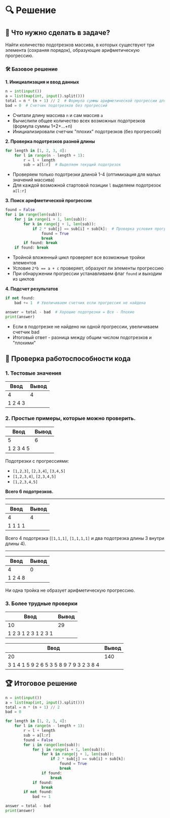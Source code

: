 # 🔍 Решение

## 📝 Что нужно сделать в задаче?

Найти количество подотрезков массива, в которых существуют три элемента (сохраняя порядок), образующие арифметическую прогрессию.

### 🛠 Базовое решение

**1. Инициализация и ввод данных**
```python
n = int(input())
a = list(map(int, input().split()))
total = n * (n + 1) // 2  # Формула суммы арифметической прогрессии для всех подотрезков
bad = 0  # Счетчик подотрезков без прогрессий
```

- Считали длину массива `n` и сам массив `a`
- Вычислили общее количество всех возможных подотрезков (формула суммы 1+2+...+n)
- Инициализировали счетчик "плохих" подотрезков (без прогрессий)

**2. Проверка подотрезков разной длины**
```python
for length in [1, 2, 3, 4]:
    for l in range(n - length + 1):
        r = l + length
        sub = a[l:r]  # Выделяем текущий подотрезок
```

- Проверяем только подотрезки длиной 1-4 (оптимизация для малых значений массива)
- Для каждой возможной стартовой позиции `l` выделяем подотрезок `a[l:r]`

**3. Поиск арифметической прогрессии**
```python
found = False
for i in range(len(sub)):
    for j in range(i + 1, len(sub)):
        for k in range(j + 1, len(sub)):
            if 2 * sub[j] == sub[i] + sub[k]:  # Проверка условия прогрессии
                found = True
                break
        if found: break
    if found: break
```

- Тройной вложенный цикл проверяет все возможные тройки элементов
- Условие `2*b == a + c` проверяет, образуют ли элементы прогрессию
- При обнаружении прогрессии устанавливаем флаг `found` и выходим из циклов

**4. Подсчет результатов**
```python
if not found:
    bad += 1  # Увеличиваем счетчик если прогрессия не найдена

answer = total - bad  # Хорошие подотрезки = Все - Плохие
print(answer)
```

- Если в подотрезке не найдено ни одной прогрессии, увеличиваем счетчик bad
- Итоговый ответ - разница между общим числом подотрезков и "плохими"

## 📜 Проверка работоспособности кода

### 1. Тестовые значения

| Ввод | Вывод |
|------|-------|
| 4    |   4   |
| 1 2 4 3  |       |

### 2. Простые примеры, которые можно проверить.

| Ввод | Вывод |
|------|-------|
| 5    |   6   |
| 1 2 3 4 5 |       |

Подотрезки с прогрессиями:
- `[1,2,3]`, `[2,3,4]`, `[3,4,5]`
- `[1,2,3,4]`, `[2,3,4,5]`
- `[1,2,3,4,5]`

**Всего 6 подотрезков.**

---

| Ввод | Вывод |
|------|-------|
| 4    |   4   |
| 1 1 1 1  |       |

Всего 4 подотрезка (`[1,1,1]`, `[1,1,1,1]` и два подотрезка длины 3 внутри длины 4).

---

| Ввод | Вывод |
|------|-------|
| 4    |   0   |
| 1 2 4 8  |       |

Ни одна тройка не образует арифметическую прогрессию.

### 3. Более трудные проверки

| Ввод | Вывод |
|------|-------|
| 10    |   29   |
| 1 2 3 1 2 3 1 2 3 1 |       |

| Ввод | Вывод |
|------|-------|
| 20    |   140   |
| 3 1 4 1 5 9 2 6 5 3 5 8 9 7 9 3 2 3 8 4 |       |

## 🏆 Итоговое решение
```python
n = int(input())
a = list(map(int, input().split()))
total = n * (n + 1) // 2
bad = 0

for length in [1, 2, 3, 4]:
    for l in range(n - length + 1):
        r = l + length
        sub = a[l:r]
        found = False
        for i in range(len(sub)):
            for j in range(i + 1, len(sub)):
                for k in range(j + 1, len(sub)):
                    if 2 * sub[j] == sub[i] + sub[k]:
                        found = True
                        break
                if found:
                    break
            if found:
                break
        if not found:
            bad += 1

answer = total - bad
print(answer)
```
